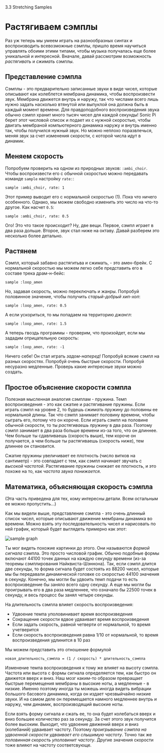 3.3 Stretching Samples

# Растягиваем сэмплы

Раз уж теперь мы умеем играть на разнообразных синтах и воспроизводить всевозможные
сэмплы, пришло время научиться управлять обоими этими типами, чтобы музыка получалась
еще более уникальной и интересной. Вначале, давай рассмотрим возможность
*растягивать* и *сжимать* сэмплы.

## Представление сэмпла

Сэмплы - это предварительно записанные звуки в виде чисел, которые описывают как
колеблется мембрана динамика, чтобы воспроизвести звук. Мембрана движется внутрь
и наружу, так что числами всего лишь нужно задать насколько втянутой или выпуклой
она должна быть в каждый момент времени. Для правдоподобного воспроизведения
звука обычно сэмпл хранит много тысяч чисел для каждой секунды! Sonic Pi берет
этот числовой список и подает их с нужной скоростью, чтобы двигать мембраной
компьютерного динамика наружу и внутрь именно так, чтобы получился нужный звук.
Но можно неплохо поразвлечься, меняя звук за счет изменения скорости, с которой
числа идут в динамик.

## Меняем скорость

Попробуем проверить на одном из природных звуков: `:ambi_choir`. Чтобы воспроизвести
его с обычной скоростью можно передавать команде `sample` настройку `rate:`:

```
sample :ambi_choir, rate: 1
```

Этот пример выводит его с нормальной скоростью (1). Пока что ничего особенного.
Однако, мы можем свободно изменить это число на что-то другое. Как насчет `0.5`:

```
sample :ambi_choir, rate: 0.5
```

Ого! Это что такое происходит? Ну, две вещи. Первое, сэмпл играет в два раза дольше.
Второе, звук стал ниже на октаву. Давай разберем это несколько более детально.

## Растянем

Сэмпл, который забавно растягитьва и сжимать, - это амен-брейк. С нормальной
скоростью мы можем легко себе представить его в составе трека драм-н-бейс:

```
sample :loop_amen
```

Но, задавая скорость, можно переключать и жанры. Попробуй половинное значение,
чтобы получить *старый-добрый хип-хоп*:

```
sample :loop_amen, rate: 0.5
```

А если ускориться, то мы попадаем на территорию *джангл*:

```
sample :loop_amen, rate: 1.5
```

А теперь гвоздь программы - проверим, что произойдет, если мы зададим отрицательную
скорость:

```
sample :loop_amen, rate: -1
```

Ничего себе! Он стал играть *задом-наперед*! Попробуй всякие сэмпл на разных
скоростях. Попробуй очень быстрые скорости. Попробуй несуразно медленные. Проверь
какие интересные звуки можно создать.

## Простое объяснение скорости сэмпла

Полезная мысленная аналогия сэмплам - пружина. Темп воспроизведения - это как
сжатие и растягивание пружины. Если играть сэмпл на уровне 2, то будешь *сжимать
пружину* до половины ее нормальной длины. Так что сэмпл занимает половину времени,
чтобы сыграть его, потому что он короче. Если играть сэмпл на половине обычной
скорости, то ты *растягиваешь пружину* в два раза. Поэтому сэмпл занимает в два
раза больше времени из-за того, что он длиннее. Чем больше ты сдавливаешь (скорость
выше), тем короче он получается, а чем больше ты растягиваешь (скорость ниже), тем
длиннее он становится.

Сжатие пружины увеличивает ее плотность (число витков на сантиметр) - это совпадает
с тем, как сэмпл начинает звучать с *высокой частотой*. Растягивание пружины
снижает ее плотность, и это похоже на то, как *частота звука понижается*.

## Математика, объясняющая скорость сэмпла

(Эта часть приведена для тех, кому интересны детали. Всем остальным ее можно
пропустить...)

Как мы видели выше, представление сэмпла - это очень длинный список чисел, которые
описывают движение мембраны динамика во времени. Можно взять эту последовательность
чисел и нарисовать по ней график, который будет выглядеть примерно как этот:

![sample graph](../images/tutorial/sample.png)

Ты мог видеть похожие картинки до этого. Они называются *формой сигнала* сэмпла.
Это просто числовой график. Обычно подобные формы включают 44100 точек данных на
каждую секунду времени (из-за теоремы сэмплирования Найквиста-Шэннона). Так, если
сэмпл длится две секунды, то форма сигнала будет состоять из 88200 чисел, которые
мы бы передавали динамической головке со скоростью 44100 значения в секунду. Конечно,
мы могли бы удвоить темп подачи то есть воспроизведение бы заняло всего одну секунду.
А еще мы могли бы проигрывать его в два раза медленнее, что означало бы 22500 точек
в секунду, и весь процесс бы занял четыре секунды.

На длительность сэмпла влияет скорость воспроизведения:

* Удвоение темпа уполовинивает время воспроизведения
* Сокращение скорости вдвое удваивает время воспроизведения
* Если задать скорость, равной четверти от нормальной, то время учетверится
* Если скорость воспроизведения равна 1/10 от нормальной, то время воспроизведения
удлинится в 10 раз

Мы можем представить это отношение формулой

```
новая_длительность_сэмпла = (1 / скорость) * длительность_сэмпла
```

Изменение темпа воспроизведения к тому же влияет на высоту сэмпла. Частота или
высота с формы сигнала определяется тем, как быстро он движется вверх и вниз. Наш
мозг каким-то образом превращает быстрые перемещения мембраны в высокие ноты, а
медленные - в низкие. Именно поэтому иногда ты можешь иногда видеть вибрации
большого басового динамика, когда он издает чрезвыйчайно низкие звуки. И на самом
деле он перемещается намного медленнее внутрь и наружу, чем динамик, воспроизводящий
высокие ноты.

Если взять форму сигнала и сжать ее, то она будет колебаться вверх и вниз большее
количество раз за секунду. За счет этого звук получится более высоким. Выходит,
что удвоение движений вверх и вниз (колебаний) удваивает частоту. Поэтому
*проигрывание сэмпла на удвоенной скорости удваивает его слышимую частоту*. Точно
так же *половинная скорость уполовинит частоту*. Другие значения скорости тоже влияют
на частоту соответсвующе.
